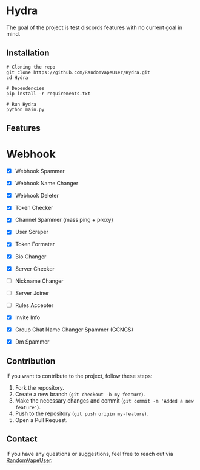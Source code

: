 # Hydra

The goal of the project is test discords features with no current goal in mind.

## Installation

```
# Cloning the repo
git clone https://github.com/RandomVapeUser/Hydra.git
cd Hydra

# Dependencies
pip install -r requirements.txt

# Run Hydra
python main.py
```

## Features

# Webhook
- [X] Webhook Spammer
- [X] Webhook Name Changer
- [X] Webhook Deleter

- [X] Token Checker
- [X] Channel Spammer (mass ping + proxy)
- [X] User Scraper
- [X] Token Formater
- [X] Bio Changer
- [X] Server Checker
- [ ] Nickname Changer
- [ ] Server Joiner
- [ ] Rules Accepter

- [x] Invite Info
- [X] Group Chat Name Changer Spammer (GCNCS)
- [X] Dm Spammer
         
## Contribution

If you want to contribute to the project, follow these steps:

1. Fork the repository.
2. Create a new branch (`git checkout -b my-feature`).
3. Make the necessary changes and commit (`git commit -m 'Added a new feature'`).
4. Push to the repository (`git push origin my-feature`).
5. Open a Pull Request.

## Contact

If you have any questions or suggestions, feel free to reach out via [RandomVapeUser](https://github.com/RandomVapeUser).
